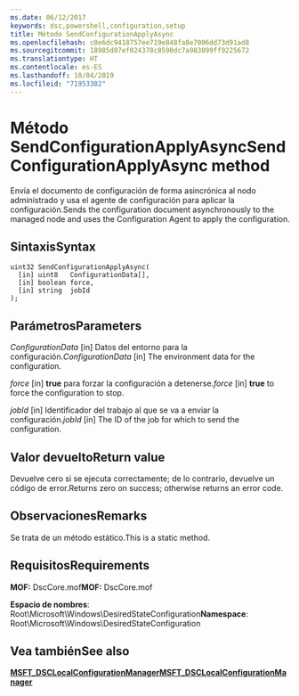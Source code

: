 ```yaml
---
ms.date: 06/12/2017
keywords: dsc,powershell,configuration,setup
title: Método SendConfigurationApplyAsync
ms.openlocfilehash: c0e6dc9418757ee719e848fa8e7006dd73d91ad8
ms.sourcegitcommit: 18985d07ef024378c8590dc7a983099ff9225672
ms.translationtype: HT
ms.contentlocale: es-ES
ms.lasthandoff: 10/04/2019
ms.locfileid: "71953382"
---
```

# <a name="sendconfigurationapplyasync-method"></a><span data-ttu-id="17c8a-103">Método SendConfigurationApplyAsync</span><span class="sxs-lookup"><span data-stu-id="17c8a-103">SendConfigurationApplyAsync method</span></span>

<span data-ttu-id="17c8a-104">Envía el documento de configuración de forma asincrónica al nodo administrado y usa el agente de configuración para aplicar la configuración.</span><span class="sxs-lookup"><span data-stu-id="17c8a-104">Sends the configuration document asynchronously to the managed node and uses the Configuration Agent to apply the configuration.</span></span>

## <a name="syntax"></a><span data-ttu-id="17c8a-105">Sintaxis</span><span class="sxs-lookup"><span data-stu-id="17c8a-105">Syntax</span></span>

```mof
uint32 SendConfigurationApplyAsync(
  [in] uint8   ConfigurationData[],
  [in] boolean force,
  [in] string  jobId
);
```

## <a name="parameters"></a><span data-ttu-id="17c8a-106">Parámetros</span><span class="sxs-lookup"><span data-stu-id="17c8a-106">Parameters</span></span>

<span data-ttu-id="17c8a-107">*ConfigurationData* \[in\] Datos del entorno para la configuración.</span><span class="sxs-lookup"><span data-stu-id="17c8a-107">*ConfigurationData* \[in\] The environment data for the configuration.</span></span>

<span data-ttu-id="17c8a-108">*force* \[in\] **true** para forzar la configuración a detenerse.</span><span class="sxs-lookup"><span data-stu-id="17c8a-108">*force* \[in\] **true** to force the configuration to stop.</span></span>

<span data-ttu-id="17c8a-109">*jobId* \[in\] Identificador del trabajo al que se va a enviar la configuración.</span><span class="sxs-lookup"><span data-stu-id="17c8a-109">*jobId* \[in\] The ID of the job for which to send the configuration.</span></span>

## <a name="return-value"></a><span data-ttu-id="17c8a-110">Valor devuelto</span><span class="sxs-lookup"><span data-stu-id="17c8a-110">Return value</span></span>

<span data-ttu-id="17c8a-111">Devuelve cero si se ejecuta correctamente; de lo contrario, devuelve un código de error.</span><span class="sxs-lookup"><span data-stu-id="17c8a-111">Returns zero on success; otherwise returns an error code.</span></span>

## <a name="remarks"></a><span data-ttu-id="17c8a-112">Observaciones</span><span class="sxs-lookup"><span data-stu-id="17c8a-112">Remarks</span></span>

<span data-ttu-id="17c8a-113">Se trata de un método estático.</span><span class="sxs-lookup"><span data-stu-id="17c8a-113">This is a static method.</span></span>

## <a name="requirements"></a><span data-ttu-id="17c8a-114">Requisitos</span><span class="sxs-lookup"><span data-stu-id="17c8a-114">Requirements</span></span>

<span data-ttu-id="17c8a-115">**MOF:** DscCore.mof</span><span class="sxs-lookup"><span data-stu-id="17c8a-115">**MOF:** DscCore.mof</span></span>

<span data-ttu-id="17c8a-116">**Espacio de nombres**: Root\Microsoft\Windows\DesiredStateConfiguration</span><span class="sxs-lookup"><span data-stu-id="17c8a-116">**Namespace**: Root\Microsoft\Windows\DesiredStateConfiguration</span></span>

## <a name="see-also"></a><span data-ttu-id="17c8a-117">Vea también</span><span class="sxs-lookup"><span data-stu-id="17c8a-117">See also</span></span>

[<span data-ttu-id="17c8a-118">**MSFT_DSCLocalConfigurationManager**</span><span class="sxs-lookup"><span data-stu-id="17c8a-118">**MSFT_DSCLocalConfigurationManager**</span></span>](msft-dsclocalconfigurationmanager.md)
